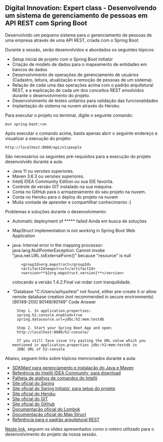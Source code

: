 <h2>Digital Innovation: Expert class - Desenvolvendo um sistema de gerenciamento de pessoas em API REST com Spring Boot</h2>

Desenvolvido um pequeno sistema para o gerenciamento de pessoas de uma empresa através de uma API REST, criada com o Spring Boot.

Durante a sessão, serão desenvolvidos e abordados os seguintes tópicos:

* Setup inicial de projeto com o Spring Boot Initialzr
* Criação de modelo de dados para o mapeamento de entidades em bancos de dados
* Desenvolvimento de operações de gerenciamento de usuários (Cadastro, leitura, atualização e remoção de pessoas de um sistema).
* Relação de cada uma das operações acima com o padrão arquitetural REST, e a explicação de cada um dos conceitos REST envolvidos durante o desenvolvimento do projeto.
* Desenvolvimento de testes unitários para validação das funcionalidades
* Implantação do sistema na nuvem através do Heroku

Para executar o projeto no terminal, digite o seguinte comando:

```shell script
mvn spring-boot:run 
```

Após executar o comando acima, basta apenas abrir o seguinte endereço e visualizar a execução do projeto:

```
http://localhost:8080/api/v1/people
```


São necessários os seguintes pré-requisitos para a execução do projeto desenvolvido durante a aula:

* Java 11 ou versões superiores.
* Maven 3.6.3 ou versões superiores.
* Intellj IDEA Community Edition ou sua IDE favorita.
* Controle de versão GIT instalado na sua máquina.
* Conta no GitHub para o armazenamento do seu projeto na nuvem.
* Conta no Heroku para o deploy do projeto na nuvem
* Muita vontade de aprender e compartilhar conhecimento :)



Problemas e soluções durante o desenvolvimento:
    
* Automatic deployment of ***** failed
        Ainda em busca de soluções
  
* MapStruct implementation is not working in Spring Boot Web Application
* java: Internal error in the mapping processor: java.lang.NullPointerException: Cannot invoke "java.net.URL.toExternalForm()" because "resource" is null
    ```
        <groupId>org.mapstruct</groupId>
        <artifactId>mapstruct</artifactId>
        <version>**${org.mapstruct.version}**</version>
    ```
    colocando a versão 1.4.2.Final vai rodar com tranquilidade.

* “Database "C:/Users/azhya/test" not found, either pre-create it or allow remote database creation (not recommended in secure environments) [90149-200] 90149/90149” Code Answer
        
        Step 1. In application.properties:
        spring.h2.console.enabled=true
        spring.datasource.url=jdbc:h2:mem:testdb

        Step 2. Start your Spring Boot App and open:
        http://localhost:8080/h2-console/

        If you still face issue try pasting the URL value which you mentioned in application.properties jdbc:h2:mem:testdb in 
        JDBC URL of h2-console

Abaixo, seguem links sobre tópicos mencionados durante a aula:


* [SDKMan! para gerenciamento e instalação do Java e Maven](https://sdkman.io/)
* [Referência do Intellij IDEA Community, para download](https://www.jetbrains.com/idea/download)
* [Palheta de atalhos de comandos do Intellij](https://resources.jetbrains.com/storage/products/intellij-idea/docs/IntelliJIDEA_ReferenceCard.pdf)
* [Site oficial do Spring](https://spring.io/)
* [Site oficial do Spring Initialzr, para setup do projeto](https://start.spring.io/)
* [Site oficial do Heroku](https://www.heroku.com/)
* [Site oficial do GIT](https://git-scm.com/)
* [Site oficial do GitHub](http://github.com/)
* [Documentação oficial do Lombok](https://projectlombok.org/)
* [Documentação oficial do Map Struct](https://mapstruct.org/)
* [Referência para o padrão arquitetural REST](https://restfulapi.net/)

[Neste link](https://drive.google.com/file/d/1crVPOVl6ok2HeYjh3fjQuGQn2lDZVHrn/view?usp=sharing), seguem os slides apresentados como o roteiro utilizado para o desenvolvimento do projeto da nossa sessão.


